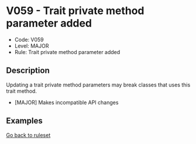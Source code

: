 # V059 - Trait private method parameter added

* Code: V059
* Level: MAJOR
* Rule: Trait private method parameter added

## Description

Updating a trait private method parameters may break classes that uses this trait method.

* [MAJOR] Makes incompatible API changes

## Examples

[Go back to ruleset](../README.md)